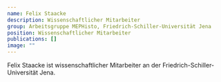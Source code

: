 ```yaml
---
name: Felix Staacke
description: Wissenschaftlicher Mitarbeiter
group: Arbeitsgruppe MEPHisto, Friedrich-Schiller-Universität Jena
position: Wissenschaftlicher Mitarbeiter
publications: []
image: ""
---
```


Felix Staacke ist wissenschaftlicher Mitarbeiter an der Friedrich-Schiller-Universität Jena.

